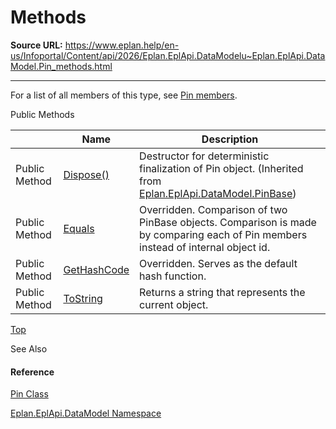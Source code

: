 # Methods

**Source URL:** https://www.eplan.help/en-us/Infoportal/Content/api/2026/Eplan.EplApi.DataModelu~Eplan.EplApi.DataModel.Pin_methods.html

---

For a list of all members of this type, see [Pin members](Eplan.EplApi.DataModelu~Eplan.EplApi.DataModel.Pin_members.html).

Public Methods

|  | Name | Description |
| --- | --- | --- |
| Public Method | [Dispose()](Eplan.EplApi.DataModelu~Eplan.EplApi.DataModel.PinBase~Dispose().html) | Destructor for deterministic finalization of Pin object. (Inherited from [Eplan.EplApi.DataModel.PinBase](Eplan.EplApi.DataModelu~Eplan.EplApi.DataModel.PinBase.html)) |
| Public Method | [Equals](Eplan.EplApi.DataModelu~Eplan.EplApi.DataModel.Pin~Equals.html) | Overridden. Comparison of two PinBase objects. Comparison is made by comparing each of Pin members instead of internal object id. |
| Public Method | [GetHashCode](Eplan.EplApi.DataModelu~Eplan.EplApi.DataModel.Pin~GetHashCode.html) | Overridden. Serves as the default hash function. |
| Public Method | [ToString](Eplan.EplApi.DataModelu~Eplan.EplApi.DataModel.Pin~ToString.html) | Returns a string that represents the current object. |

[Top](#top)

See Also

#### Reference

[Pin Class](Eplan.EplApi.DataModelu~Eplan.EplApi.DataModel.Pin.html)
  
[Eplan.EplApi.DataModel Namespace](Eplan.EplApi.DataModelu~Eplan.EplApi.DataModel_namespace.html)